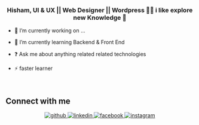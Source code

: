 ### <div align="center">Hisham, UI & UX || Web Designer || Wordpress 👨‍💻 i like explore new Knowledge  🚀</div>  
  

- 🔭 I’m currently working on ...  
  

- 🌱 I’m currently learning Backend & Front End  
  

- ❓ Ask me about anything related related technologies  
  

- ⚡ faster learner  
  

<br/>  

## Connect with me  
<div align="center">
<a href="https://github.com/hishammohamad" target="_blank">
<img src=https://img.shields.io/badge/github-%2324292e.svg?&style=for-the-badge&logo=github&logoColor=white alt=github style="margin-bottom: 5px;" />
</a>
<a href="https://linkedin.com/in/HISHAMMOHAMAD" target="_blank">
<img src=https://img.shields.io/badge/linkedin-%231E77B5.svg?&style=for-the-badge&logo=linkedin&logoColor=white alt=linkedin style="margin-bottom: 5px;" />
</a>
<a href="https://www.facebook.com/Hisham Mohamad" target="_blank">
<img src=https://img.shields.io/badge/facebook-%232E87FB.svg?&style=for-the-badge&logo=facebook&logoColor=white alt=facebook style="margin-bottom: 5px;" />
</a>
<a href="https://instagram.com/samhishamsam" target="_blank">
<img src=https://img.shields.io/badge/instagram-%23000000.svg?&style=for-the-badge&logo=instagram&logoColor=white alt=instagram style="margin-bottom: 5px;" />
</a>  
</div>  
